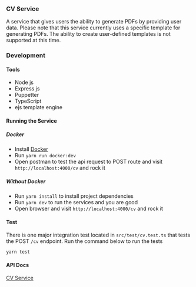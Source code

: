 ### CV Service

A service that gives users the ability to generate PDFs by providing user data.
Please note that this service currently uses a specific template for generating PDFs.
The ability to create user-defined templates is not supported at this time.

### Development

#### Tools

- Node js
- Express js
- Puppetter
- TypeScript
- ejs template engine

#### Running the Service

##### Docker

- Install [Docker](https://www.docker.com/)
- Run `yarn run docker:dev`
- Open postman to test the api request to POST route and visit `http://localhost:4000/cv` and rock it

##### Without Docker

- Run `yarn install` to install project dependencies
- Run `yarn dev` to run the services and you are good
- Open browser and visit `http://localhost:4000/cv` and rock it

#### Test

There is one major integration test located in `src/test/cv.test.ts` that tests the POST `/cv` endpoint. Run the command below to run the tests

```
yarn test
```

#### API Docs

[CV Service](https://cvservice.docs.apiary.io/#reference/0/cv-service-collection/generate-a-new-cv)
